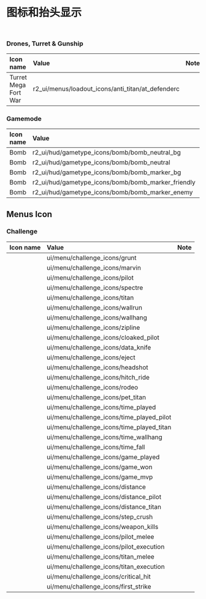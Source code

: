 # 图标和抬头显示

## 

|  |
| :--- |


### Drones, Turret & Gunship

| Icon name | Value | Note |
| :--- | :--- | :--- |
| Turret Mega Fort War | r2\_ui/menus/loadout\_icons/anti\_titan/at\_defenderc |  |

### Gamemode

| Icon name | Value | Note |
| :--- | :--- | :--- |
| Bomb | r2\_ui/hud/gametype\_icons/bomb/bomb\_neutral\_bg |  |
| Bomb | r2\_ui/hud/gametype\_icons/bomb/bomb\_neutral |  |
| Bomb | r2\_ui/hud/gametype\_icons/bomb/bomb\_marker\_bg |  |
| Bomb | r2\_ui/hud/gametype\_icons/bomb/bomb\_marker\_friendly |  |
| Bomb | r2\_ui/hud/gametype\_icons/bomb/bomb\_marker\_enemy |  |

## Menus Icon

### Challenge

| Icon name | Value | Note |
| :--- | :--- | :--- |
|  | ui/menu/challenge\_icons/grunt |  |
|  | ui/menu/challenge\_icons/marvin |  |
|  | ui/menu/challenge\_icons/pilot |  |
|  | ui/menu/challenge\_icons/spectre |  |
|  | ui/menu/challenge\_icons/titan |  |
|  | ui/menu/challenge\_icons/wallrun |  |
|  | ui/menu/challenge\_icons/wallhang |  |
|  | ui/menu/challenge\_icons/zipline |  |
|  | ui/menu/challenge\_icons/cloaked\_pilot |  |
|  | ui/menu/challenge\_icons/data\_knife |  |
|  | ui/menu/challenge\_icons/eject |  |
|  | ui/menu/challenge\_icons/headshot |  |
|  | ui/menu/challenge\_icons/hitch\_ride |  |
|  | ui/menu/challenge\_icons/rodeo |  |
|  | ui/menu/challenge\_icons/pet\_titan |  |
|  | ui/menu/challenge\_icons/time\_played |  |
|  | ui/menu/challenge\_icons/time\_played\_pilot |  |
|  | ui/menu/challenge\_icons/time\_played\_titan |  |
|  | ui/menu/challenge\_icons/time\_wallhang |  |
|  | ui/menu/challenge\_icons/time\_fall |  |
|  | ui/menu/challenge\_icons/game\_played |  |
|  | ui/menu/challenge\_icons/game\_won |  |
|  | ui/menu/challenge\_icons/game\_mvp |  |
|  | ui/menu/challenge\_icons/distance |  |
|  | ui/menu/challenge\_icons/distance\_pilot |  |
|  | ui/menu/challenge\_icons/distance\_titan |  |
|  | ui/menu/challenge\_icons/step\_crush |  |
|  | ui/menu/challenge\_icons/weapon\_kills |  |
|  | ui/menu/challenge\_icons/pilot\_melee |  |
|  | ui/menu/challenge\_icons/pilot\_execution |  |
|  | ui/menu/challenge\_icons/titan\_melee |  |
|  | ui/menu/challenge\_icons/titan\_execution |  |
|  | ui/menu/challenge\_icons/critical\_hit |  |
|  | ui/menu/challenge\_icons/first\_strike |  |

